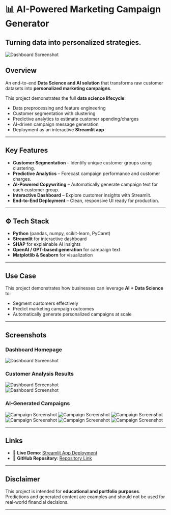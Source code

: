 # 📊 AI-Powered Marketing Campaign Generator  

## Turning data into personalized strategies.
![Dashboard Screenshot](assets/mc0.png) 

## Overview  
An end-to-end **Data Science and AI solution** that transforms raw customer datasets into **personalized marketing campaigns**.  

This project demonstrates the full **data science lifecycle**:  
- Data preprocessing and feature engineering  
- Customer segmentation with clustering  
- Predictive analytics to estimate customer spending/charges  
- AI-driven campaign message generation  
- Deployment as an interactive **Streamlit app**  

---

## Key Features  
- **Customer Segmentation** – Identify unique customer groups using clustering.  
- **Predictive Analytics** – Forecast campaign performance and customer charges.  
- **AI-Powered Copywriting** – Automatically generate campaign text for each customer group.  
- **Interactive Dashboard** – Explore customer insights with Streamlit.  
- **End-to-End Deployment** – Clean, responsive UI ready for production.  

---

## ⚙️ Tech Stack  
- **Python** (pandas, numpy, scikit-learn, PyCaret)  
- **Streamlit** for interactive dashboard  
- **SHAP** for explainable AI insights  
- **OpenAI / GPT-based generation** for campaign text  
- **Matplotlib & Seaborn** for visualization  

---

## Use Case  
This project demonstrates how businesses can leverage **AI + Data Science** to:  
- Segment customers effectively  
- Predict marketing campaign outcomes  
- Automatically generate personalized campaigns at scale  

---

## Screenshots  

### Dashboard Homepage  
![Dashboard Screenshot](assets/mc1.png)   

### Customer Analysis Results  
![Dashboard Screenshot](assets/mc2.png)  
![Dashboard Screenshot](assets/mc3.png) 

### AI-Generated Campaigns  
![Campaign Screenshot](assets/mc4.png)
![Campaign Screenshot](assets/mc5.png)
![Campaign Screenshot](assets/mc6.png)
![Campaign Screenshot](assets/mc7.png)
![Campaign Screenshot](assets/mc8.png)
![Campaign Screenshot](assets/mc9.png)  

---

## Links  
- 🚀 **Live Demo**: [Streamlit App Deployment](https://marketingcampaigngeneratorv1.streamlit.app/)  
- 📂 **GitHub Repository**: [Repository Link](https://github.com/cersei568/marketing_campaign_generator)

---

## Disclaimer  
This project is intended for **educational and portfolio purposes**.  
Predictions and generated content are examples and should not be used for real-world financial decisions.  

---